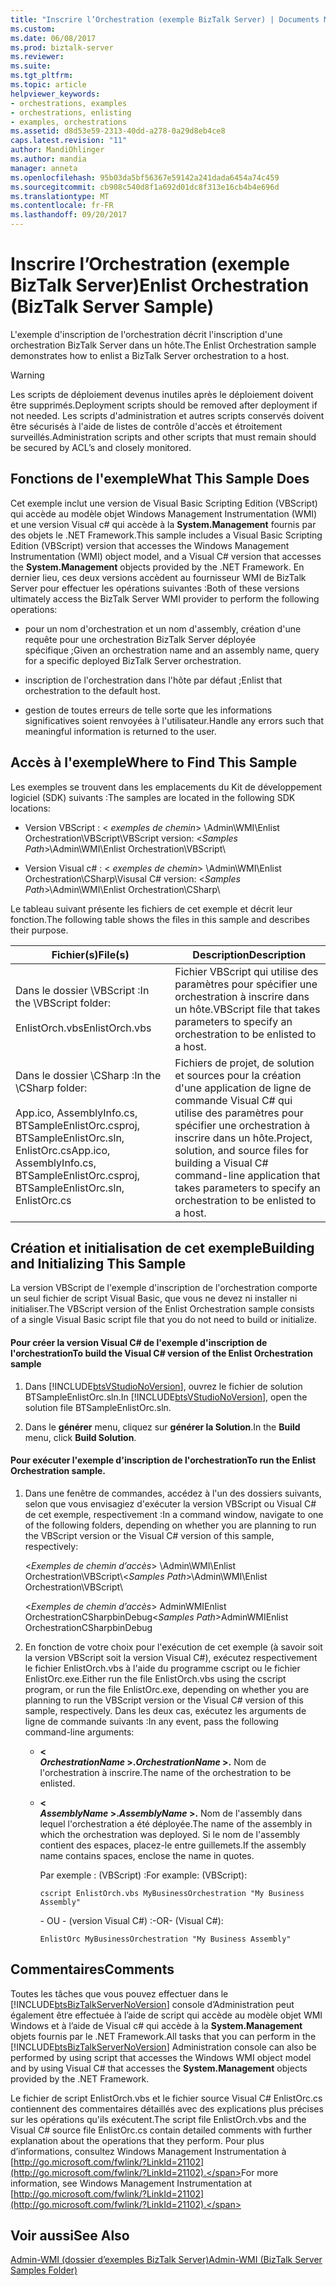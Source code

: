 ```yaml
---
title: "Inscrire l’Orchestration (exemple BizTalk Server) | Documents Microsoft"
ms.custom: 
ms.date: 06/08/2017
ms.prod: biztalk-server
ms.reviewer: 
ms.suite: 
ms.tgt_pltfrm: 
ms.topic: article
helpviewer_keywords:
- orchestrations, examples
- orchestrations, enlisting
- examples, orchestrations
ms.assetid: d8d53e59-2313-40dd-a278-0a29d8eb4ce8
caps.latest.revision: "11"
author: MandiOhlinger
ms.author: mandia
manager: anneta
ms.openlocfilehash: 95b03da5bf56367e59142a241dada6454a74c459
ms.sourcegitcommit: cb908c540d8f1a692d01dc8f313e16cb4b4e696d
ms.translationtype: MT
ms.contentlocale: fr-FR
ms.lasthandoff: 09/20/2017
---
```

# <a name="enlist-orchestration-biztalk-server-sample"></a><span data-ttu-id="f436b-102">Inscrire l’Orchestration (exemple BizTalk Server)</span><span class="sxs-lookup"><span data-stu-id="f436b-102">Enlist Orchestration (BizTalk Server Sample)</span></span>
<span data-ttu-id="f436b-103">L'exemple d'inscription de l'orchestration décrit l'inscription d'une orchestration BizTalk Server dans un hôte.</span><span class="sxs-lookup"><span data-stu-id="f436b-103">The Enlist Orchestration sample demonstrates how to enlist a BizTalk Server orchestration to a host.</span></span>  
  
> [!WARNING]
>  <span data-ttu-id="f436b-104">Les scripts de déploiement devenus inutiles après le déploiement doivent être supprimés.</span><span class="sxs-lookup"><span data-stu-id="f436b-104">Deployment scripts should be removed after deployment if not needed.</span></span> <span data-ttu-id="f436b-105">Les scripts d'administration et autres scripts conservés doivent être sécurisés à l'aide de listes de contrôle d'accès et étroitement surveillés.</span><span class="sxs-lookup"><span data-stu-id="f436b-105">Administration scripts and other scripts that must remain should be secured by ACL’s and closely monitored.</span></span>  
  
## <a name="what-this-sample-does"></a><span data-ttu-id="f436b-106">Fonctions de l'exemple</span><span class="sxs-lookup"><span data-stu-id="f436b-106">What This Sample Does</span></span>  
 <span data-ttu-id="f436b-107">Cet exemple inclut une version de Visual Basic Scripting Edition (VBScript) qui accède au modèle objet Windows Management Instrumentation (WMI) et une version Visual c# qui accède à la **System.Management** fournis par des objets le .NET Framework.</span><span class="sxs-lookup"><span data-stu-id="f436b-107">This sample includes a Visual Basic Scripting Edition (VBScript) version that accesses the Windows Management Instrumentation (WMI) object model, and a Visual C# version that accesses the **System.Management** objects provided by the .NET Framework.</span></span> <span data-ttu-id="f436b-108">En dernier lieu, ces deux versions accèdent au fournisseur WMI de BizTalk Server pour effectuer les opérations suivantes :</span><span class="sxs-lookup"><span data-stu-id="f436b-108">Both of these versions ultimately access the BizTalk Server WMI provider to perform the following operations:</span></span>  
  
-   <span data-ttu-id="f436b-109">pour un nom d'orchestration et un nom d'assembly, création d'une requête pour une orchestration BizTalk Server déployée spécifique ;</span><span class="sxs-lookup"><span data-stu-id="f436b-109">Given an orchestration name and an assembly name, query for a specific deployed BizTalk Server orchestration.</span></span>  
  
-   <span data-ttu-id="f436b-110">inscription de l'orchestration dans l'hôte par défaut ;</span><span class="sxs-lookup"><span data-stu-id="f436b-110">Enlist that orchestration to the default host.</span></span>  
  
-   <span data-ttu-id="f436b-111">gestion de toutes erreurs de telle sorte que les informations significatives soient renvoyées à l'utilisateur.</span><span class="sxs-lookup"><span data-stu-id="f436b-111">Handle any errors such that meaningful information is returned to the user.</span></span>  
  
## <a name="where-to-find-this-sample"></a><span data-ttu-id="f436b-112">Accès à l'exemple</span><span class="sxs-lookup"><span data-stu-id="f436b-112">Where to Find This Sample</span></span>  
 <span data-ttu-id="f436b-113">Les exemples se trouvent dans les emplacements du Kit de développement logiciel (SDK) suivants :</span><span class="sxs-lookup"><span data-stu-id="f436b-113">The samples are located in the following SDK locations:</span></span>  
  
-   <span data-ttu-id="f436b-114">Version VBScript : \< *exemples de chemin*> \Admin\WMI\Enlist Orchestration\VBScript\\</span><span class="sxs-lookup"><span data-stu-id="f436b-114">VBScript version: \<*Samples Path*>\Admin\WMI\Enlist Orchestration\VBScript\\</span></span>  
  
-   <span data-ttu-id="f436b-115">Version Visual c# : \< *exemples de chemin*> \Admin\WMI\Enlist Orchestration\CSharp\\</span><span class="sxs-lookup"><span data-stu-id="f436b-115">Visusal C# version: \<*Samples Path*>\Admin\WMI\Enlist Orchestration\CSharp\\</span></span>  
  
 <span data-ttu-id="f436b-116">Le tableau suivant présente les fichiers de cet exemple et décrit leur fonction.</span><span class="sxs-lookup"><span data-stu-id="f436b-116">The following table shows the files in this sample and describes their purpose.</span></span>  
  
|<span data-ttu-id="f436b-117">Fichier(s)</span><span class="sxs-lookup"><span data-stu-id="f436b-117">File(s)</span></span>|<span data-ttu-id="f436b-118"> Description</span><span class="sxs-lookup"><span data-stu-id="f436b-118">Description</span></span>|  
|---------------|-----------------|  
|<span data-ttu-id="f436b-119">Dans le dossier \VBScript :</span><span class="sxs-lookup"><span data-stu-id="f436b-119">In the \VBScript folder:</span></span><br /><br /> <span data-ttu-id="f436b-120">EnlistOrch.vbs</span><span class="sxs-lookup"><span data-stu-id="f436b-120">EnlistOrch.vbs</span></span>|<span data-ttu-id="f436b-121">Fichier VBScript qui utilise des paramètres pour spécifier une orchestration à inscrire dans un hôte.</span><span class="sxs-lookup"><span data-stu-id="f436b-121">VBScript file that takes parameters to specify an orchestration to be enlisted to a host.</span></span>|  
|<span data-ttu-id="f436b-122">Dans le dossier \CSharp :</span><span class="sxs-lookup"><span data-stu-id="f436b-122">In the \CSharp folder:</span></span><br /><br /> <span data-ttu-id="f436b-123">App.ico, AssemblyInfo.cs, BTSampleEnlistOrc.csproj, BTSampleEnlistOrc.sln, EnlistOrc.cs</span><span class="sxs-lookup"><span data-stu-id="f436b-123">App.ico, AssemblyInfo.cs, BTSampleEnlistOrc.csproj, BTSampleEnlistOrc.sln, EnlistOrc.cs</span></span>|<span data-ttu-id="f436b-124">Fichiers de projet, de solution et sources pour la création d'une application de ligne de commande Visual C# qui utilise des paramètres pour spécifier une orchestration à inscrire dans un hôte.</span><span class="sxs-lookup"><span data-stu-id="f436b-124">Project, solution, and source files for building a Visual C# command-line application that takes parameters to specify an orchestration to be enlisted to a host.</span></span>|  
  
## <a name="building-and-initializing-this-sample"></a><span data-ttu-id="f436b-125">Création et initialisation de cet exemple</span><span class="sxs-lookup"><span data-stu-id="f436b-125">Building and Initializing This Sample</span></span>  
 <span data-ttu-id="f436b-126">La version VBScript de l'exemple d'inscription de l'orchestration comporte un seul fichier de script Visual Basic, que vous ne devez ni installer ni initialiser.</span><span class="sxs-lookup"><span data-stu-id="f436b-126">The VBScript version of the Enlist Orchestration sample consists of a single Visual Basic script file that you do not need to build or initialize.</span></span>  
  
#### <a name="to-build-the-visual-c-version-of-the-enlist-orchestration-sample"></a><span data-ttu-id="f436b-127">Pour créer la version Visual C# de l'exemple d'inscription de l'orchestration</span><span class="sxs-lookup"><span data-stu-id="f436b-127">To build the Visual C# version of the Enlist Orchestration sample</span></span>  
  
1.  <span data-ttu-id="f436b-128">Dans [!INCLUDE[btsVStudioNoVersion](../includes/btsvstudionoversion-md.md)], ouvrez le fichier de solution BTSampleEnlistOrc.sln.</span><span class="sxs-lookup"><span data-stu-id="f436b-128">In [!INCLUDE[btsVStudioNoVersion](../includes/btsvstudionoversion-md.md)], open the solution file BTSampleEnlistOrc.sln.</span></span>  
  
2.  <span data-ttu-id="f436b-129">Dans le **générer** menu, cliquez sur **générer la Solution**.</span><span class="sxs-lookup"><span data-stu-id="f436b-129">In the **Build** menu, click **Build Solution**.</span></span>  
  
#### <a name="to-run-the-enlist-orchestration-sample"></a><span data-ttu-id="f436b-130">Pour exécuter l'exemple d'inscription de l'orchestration</span><span class="sxs-lookup"><span data-stu-id="f436b-130">To run the Enlist Orchestration sample.</span></span>  
  
1.  <span data-ttu-id="f436b-131">Dans une fenêtre de commandes, accédez à l'un des dossiers suivants, selon que vous envisagiez d'exécuter la version VBScript ou Visual C# de cet exemple, respectivement :</span><span class="sxs-lookup"><span data-stu-id="f436b-131">In a command window, navigate to one of the following folders, depending on whether you are planning to run the VBScript version or the Visual C# version of this sample, respectively:</span></span>  
  
     <span data-ttu-id="f436b-132">\<*Exemples de chemin d’accès*> \Admin\WMI\Enlist Orchestration\VBScript\\</span><span class="sxs-lookup"><span data-stu-id="f436b-132">\<*Samples Path*>\Admin\WMI\Enlist Orchestration\VBScript\\</span></span>  
  
     <span data-ttu-id="f436b-133">\<*Exemples de chemin d’accès*> AdminWMIEnlist OrchestrationCSharpbinDebug</span><span class="sxs-lookup"><span data-stu-id="f436b-133">\<*Samples Path*>AdminWMIEnlist OrchestrationCSharpbinDebug</span></span>  
  
2.  <span data-ttu-id="f436b-134">En fonction de votre choix pour l'exécution de cet exemple (à savoir soit la version VBScript soit la version Visual C#), exécutez respectivement le fichier EnlistOrch.vbs à l'aide du programme cscript ou le fichier EnlistOrc.exe.</span><span class="sxs-lookup"><span data-stu-id="f436b-134">Either run the file EnlistOrch.vbs using the cscript program, or run the file EnlistOrc.exe, depending on whether you are planning to run the VBScript version or the Visual C# version of this sample, respectively.</span></span> <span data-ttu-id="f436b-135">Dans les deux cas, exécutez les arguments de ligne de commande suivants :</span><span class="sxs-lookup"><span data-stu-id="f436b-135">In any event, pass the following command-line arguments:</span></span>  
  
    -   **\<**   
         <span data-ttu-id="f436b-136">***OrchestrationName* >.**</span><span class="sxs-lookup"><span data-stu-id="f436b-136">***OrchestrationName* >.**</span></span> <span data-ttu-id="f436b-137">Nom de l'orchestration à inscrire.</span><span class="sxs-lookup"><span data-stu-id="f436b-137">The name of the orchestration to be enlisted.</span></span>  
  
    -   **\<**   
         <span data-ttu-id="f436b-138">***AssemblyName* >.**</span><span class="sxs-lookup"><span data-stu-id="f436b-138">***AssemblyName* >.**</span></span> <span data-ttu-id="f436b-139">Nom de l'assembly dans lequel l'orchestration a été déployée.</span><span class="sxs-lookup"><span data-stu-id="f436b-139">The name of the assembly in which the orchestration was deployed.</span></span> <span data-ttu-id="f436b-140">Si le nom de l'assembly contient des espaces, placez-le entre guillemets.</span><span class="sxs-lookup"><span data-stu-id="f436b-140">If the assembly name contains spaces, enclose the name in quotes.</span></span>  
  
         <span data-ttu-id="f436b-141">Par exemple : (VBScript) :</span><span class="sxs-lookup"><span data-stu-id="f436b-141">For example: (VBScript):</span></span>  
  
        ```  
        cscript EnlistOrch.vbs MyBusinessOrchestration "My Business Assembly"  
        ```  
  
         <span data-ttu-id="f436b-142">- OU - (version Visual C#) :</span><span class="sxs-lookup"><span data-stu-id="f436b-142">-OR- (Visual C#):</span></span>  
  
        ```  
        EnlistOrc MyBusinessOrchestration "My Business Assembly"  
        ```  
  
## <a name="comments"></a><span data-ttu-id="f436b-143">Commentaires</span><span class="sxs-lookup"><span data-stu-id="f436b-143">Comments</span></span>  
 <span data-ttu-id="f436b-144">Toutes les tâches que vous pouvez effectuer dans le [!INCLUDE[btsBizTalkServerNoVersion](../includes/btsbiztalkservernoversion-md.md)] console d’Administration peut également être effectuée à l’aide de script qui accède au modèle objet WMI Windows et à l’aide de Visual c# qui accède à la **System.Management** objets fournis par le .NET Framework.</span><span class="sxs-lookup"><span data-stu-id="f436b-144">All tasks that you can perform in the [!INCLUDE[btsBizTalkServerNoVersion](../includes/btsbiztalkservernoversion-md.md)] Administration console can also be performed by using script that accesses the Windows WMI object model and by using Visual C# that accesses the **System.Management** objects provided by the .NET Framework.</span></span>  
  
 <span data-ttu-id="f436b-145">Le fichier de script EnlistOrch.vbs et le fichier source Visual C# EnlistOrc.cs contiennent des commentaires détaillés avec des explications plus précises sur les opérations qu'ils exécutent.</span><span class="sxs-lookup"><span data-stu-id="f436b-145">The script file EnlistOrch.vbs and the Visual C# source file EnlistOrc.cs contain detailed comments with further explanation about the operations that they perform.</span></span> <span data-ttu-id="f436b-146">Pour plus d’informations, consultez Windows Management Instrumentation à [http://go.microsoft.com/fwlink/?LinkId=21102](http://go.microsoft.com/fwlink/?LinkId=21102).</span><span class="sxs-lookup"><span data-stu-id="f436b-146">For more information, see Windows Management Instrumentation at [http://go.microsoft.com/fwlink/?LinkId=21102](http://go.microsoft.com/fwlink/?LinkId=21102).</span></span>  
  
## <a name="see-also"></a><span data-ttu-id="f436b-147">Voir aussi</span><span class="sxs-lookup"><span data-stu-id="f436b-147">See Also</span></span>  
 [<span data-ttu-id="f436b-148">Admin-WMI (dossier d’exemples BizTalk Server)</span><span class="sxs-lookup"><span data-stu-id="f436b-148">Admin-WMI (BizTalk Server Samples Folder)</span></span>](../core/admin-wmi-biztalk-server-samples-folder.md)